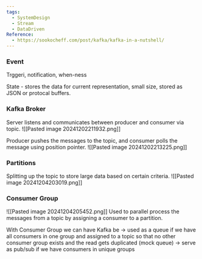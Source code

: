 ```yaml
---
tags:
  - SystemDesign
  - Stream
  - DataDriven
Reference:
  - https://sookocheff.com/post/kafka/kafka-in-a-nutshell/
---
```

### Event
Trggeri, notification, when-ness

State - stores the data for current representation, small size, stored as JSON or protocal buffers.

### Kafka Broker
Server listens and communicates between producer and consumer via topic.
![[Pasted image 20241202211932.png]]

Producer pushes the messages to the topic, and consumer polls the message using position pointer.
![[Pasted image 20241202213225.png]]

### Partitions
Splitting up the topic to store large data based on certain criteria.
![[Pasted image 20241204203019.png]]

### Consumer Group
![[Pasted image 20241204205452.png]]
Used to parallel process the messages from a topic by assigning a consumer to a partition.

With Consumer Group we can have Kafka be
-> used as a queue if we have all consumers in one group and assigned to a topic so that no other consumer group exists and the read gets duplicated (mock queue)
-> serve as pub/sub if we have consumers in unique groups

